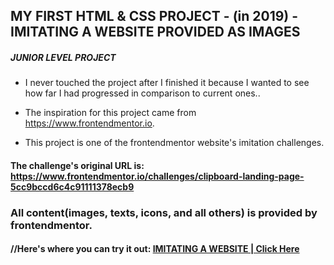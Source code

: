 ## MY FIRST HTML & CSS PROJECT - (in 2019) - IMITATING A WEBSITE PROVIDED AS IMAGES

##### JUNIOR LEVEL PROJECT

- I never touched the project after I finished it because I wanted to see how far I had progressed in comparison to current ones..

- The inspiration for this project came from https://www.frontendmentor.io.

- This project is one of the frontendmentor website's imitation challenges.

#### The challenge's original URL is: https://www.frontendmentor.io/challenges/clipboard-landing-page-5cc9bccd6c4c91111378ecb9

### **All content(images, texts, icons, and all others) is provided by frontendmentor.**

#### //Here's where you can try it out: [IMITATING A WEBSITE | Click Here](https://comfy-figolla-d03670.netlify.app/)

